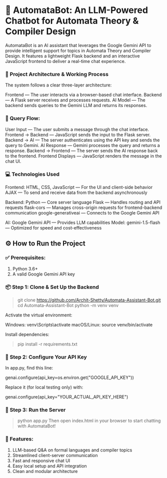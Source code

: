 # 🤖 AutomataBot: An LLM-Powered Chatbot for Automata Theory & Compiler Design
AutomataBot is an AI assistant that leverages the Google Gemini API to provide intelligent support for topics in Automata Theory and Compiler Design. It features a lightweight Flask backend and an interactive JavaScript frontend to deliver a real-time chat experience.

### 🧠 Project Architecture & Working Process
The system follows a clear three-layer architecture:

Frontend — The user interacts via a browser-based chat interface.
Backend — A Flask server receives and processes requests.
AI Model — The backend sends queries to the Gemini LLM and returns its responses.

### 🔄 Query Flow:

User Input — The user submits a message through the chat interface.
Frontend → Backend — JavaScript sends the input to the Flask server.
Backend → AI — The server authenticates using the API key and sends the query to Gemini.
AI Response — Gemini processes the query and returns a response.
Backend → Frontend — The server sends the AI response back to the frontend.
Frontend Displays — JavaScript renders the message in the chat UI.

### 💻 Technologies Used
Frontend:
HTML, CSS, JavaScript — For the UI and client-side behavior
AJAX — To send and receive data from the backend asynchronously

Backend:
Python — Core server language
Flask — Handles routing and API requests
flask-cors — Manages cross-origin requests for frontend-backend communication
google-generativeai — Connects to the Google Gemini API

AI:
Google Gemini API — Provides LLM capabilities
Model: gemini-1.5-flash — Optimized for speed and cost-effectiveness


## ⚙️ How to Run the Project
### ✅ Prerequisites:
1. Python 3.6+
2. A valid Google Gemini API key

### 📦 Step 1: Clone & Set Up the Backend

> git clone https://github.com/Archit-Shetty/Automata-Assistant-Bot.git
> cd Automata-Assistant-Bot
> python -m venv venv

Activate the virtual environment:

Windows: venv\Scripts\activate
macOS/Linux: source venv/bin/activate

Install dependencies:

> pip install -r requirements.txt

### 🔐 Step 2: Configure Your API Key
In app.py, find this line:

genai.configure(api_key=os.environ.get("GOOGLE_API_KEY"))

Replace it (for local testing only) with:

genai.configure(api_key="YOUR_ACTUAL_API_KEY_HERE")

### 🚀 Step 3: Run the Server

> python app.py
Then open index.html in your browser to start chatting with AutomataBot!

### 🧪 Features:

1. LLM-based Q&A on formal languages and compiler topics
2. Streamlined client-server communication
3. Fast and responsive chat UI
4. Easy local setup and API integration
5. Clean and modular architecture
